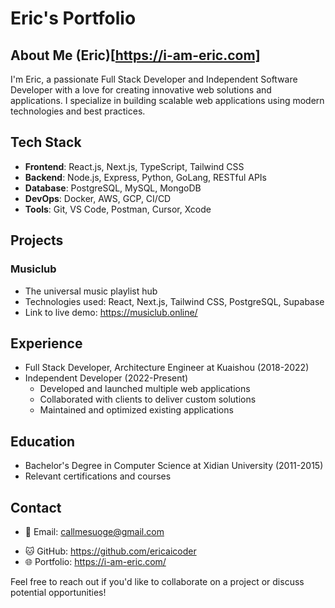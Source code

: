 # Eric's Portfolio

## About Me (Eric)[https://i-am-eric.com]
I'm Eric, a passionate Full Stack Developer and Independent Software Developer with a love for creating innovative web solutions and applications. I specialize in building scalable web applications using modern technologies and best practices.

## Tech Stack
- **Frontend**: React.js, Next.js, TypeScript, Tailwind CSS
- **Backend**: Node.js, Express, Python, GoLang, RESTful APIs
- **Database**: PostgreSQL, MySQL, MongoDB
- **DevOps**: Docker, AWS, GCP, CI/CD
- **Tools**: Git, VS Code, Postman, Cursor, Xcode

## Projects

### Musiclub
- The universal music playlist hub
- Technologies used: React, Next.js, Tailwind CSS, PostgreSQL, Supabase
- Link to live demo: https://musiclub.online/

## Experience
- Full Stack Developer, Architecture Engineer at Kuaishou (2018-2022)
- Independent Developer (2022-Present)
  - Developed and launched multiple web applications
  - Collaborated with clients to deliver custom solutions
  - Maintained and optimized existing applications

## Education
- Bachelor's Degree in Computer Science at Xidian University (2011-2015)
- Relevant certifications and courses

## Contact
- 📧 Email: callmesuoge@gmail.com
<!-- - 💼 LinkedIn: to be added -->
- 🐱 GitHub: https://github.com/ericaicoder
- 🌐 Portfolio: https://i-am-eric.com/

Feel free to reach out if you'd like to collaborate on a project or discuss potential opportunities!
